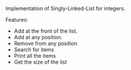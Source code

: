 Implementation of Singly-Linked-List for integers.

Features:

- Add at the front of the list.
- Add at any position.
- Remove from any position
- Search for items 
- Print all the items 
- Get the size of the list 